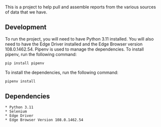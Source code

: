 This is a project to help pull and assemble reports
from the various sources of data that we have.

## Development
To run the project, you will need to have Python 3.11 installed. 
You will also need to have the Edge Driver installed and the Edge Browser version 108.0.1462.54.
Pipenv is used to manage the dependencies. To install pipenv, run the following command:
```bash
pip install pipenv
```
To install the dependencies, run the following command:
```bash
pipenv install
```


## Dependencies
    * Python 3.11
    * Selenium
    * Edge Driver
    * Edge Browser Version 108.0.1462.54